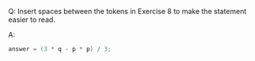 Q: Insert spaces between the tokens in Exercise 8 to make the statement easier
to read.

A:

```c
answer = (3 * q - p * p) / 3;
```
